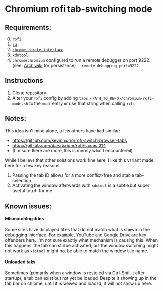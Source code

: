 # Chromium rofi tab-switching mode


## Requirements:
0. [`rofi`](https://github.com/davatorium/rofi)
1. [`jq`](https://stedolan.github.io/jq/)
2. [`chrome-remote-interface`](https://github.com/cyrus-and/chrome-remote-interface)
3. [`xdotool`](https://github.com/jordansissel/xdotool)
3. `chrome`/`chromium` configured to run a remote debugger on port 9222. (see: [Arch wiki](https://wiki.archlinux.org/index.php/chromium#Making_flags_persistent) for persistence) `--remote-debugging-port=9222`

## Instructions
1. Clone repository
2. Alter your `rofi` config by adding `tabs:<PATH_TO_REPO>/chromium-rofi-mode.sh` to the `modi` entry or use that string when calling `rofi`


## Notes:
This idea isn't mine alone, a few others have had similar:

 - https://github.com/kevinmorio/rofi-switch-browser-tabs
 - https://github.com/davatorium/rofi/issues/214
 - (I'm sure there are more, this is merely what I encountered)

While I believe that other solutions work fine here, I like this variant made here for a few key reasons:
1. Passing the tab ID allows for a more conflict-free and stable tab-selection
2. Activating the window afterwards with `xdotool` is a subtle but super useful touch for me


## Known issues:
#### Mismatching titles
Some sites have displayed titles that do not match what is shown in the debugging interface. For example, YouTube and Google Drive are key offenders here. I'm not sure exactly what mechanism is causing this. When this happens, the tab can still be activated, but the window switching might not work as `xdotool` might not be able to match the window title name.

#### Unloaded tabs
Sometimes (primarily when a window is restored via Ctrl-Shift-t after startup), a tab can exist but not yet be loaded. Despite it showing up in the tab bar on chrome, until it is viewed and loaded, it will not show up here.
